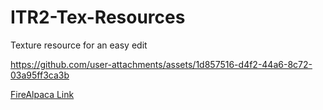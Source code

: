 # ITR2-Tex-Resources
Texture resource for an easy edit


https://github.com/user-attachments/assets/1d857516-d4f2-44a6-8c72-03a95ff3ca3b

[FireAlpaca Link](https://firealpaca.com/download/)
